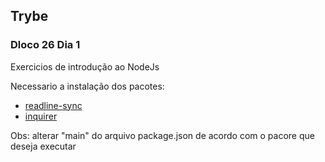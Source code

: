 <h2> Trybe </h2>

<h3>Dloco 26 Dia 1</h3>

<p>Exercicios de introdução ao NodeJs</p>

<p>Necessario a instalação dos pacotes:</p>
<ul>
 <li><a href="https://www.npmjs.com/package/readline-sync">readline-sync</a></li>
 <li><a href="https://www.npmjs.com/package/inquirer">inquirer</a></li>
</ul>

<p> Obs:  alterar "main" do arquivo package.json de acordo com o pacore que deseja executar <p>
